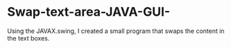 # Swap-text-area-JAVA-GUI-
Using the JAVAX.swing, I created a small program that swaps the content in the text boxes.
